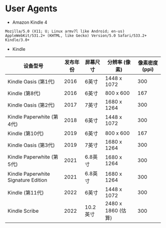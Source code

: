 
# User Agents

- Amazon Kindle 4

```
Mozilla/5.0 (X11; U; Linux armv7l like Android; en-us) AppleWebKit/531.2+ (KHTML, like Gecko) Version/5.0 Safari/533.2+ Kindle/3.0+
```

- Kindle

| 设备型号 | 发布年份 | 屏幕尺寸 | 分辨率 (像素) | 像素密度 (ppi) |
| --- | --- | --- | --- | --- |
| Kindle Oasis (第1代) | 2016 | 6英寸 | 1448 x 1072 | 300 |
| Kindle (第8代) | 2016 | 6英寸 | 800 x 600 | 167 |
| Kindle Oasis (第2代) | 2017 | 7英寸 | 1680 x 1264 | 300 |
| Kindle Paperwhite (第4代) | 2018 | 6英寸 | 1448 x 1072 | 300 |
| Kindle (第10代) | 2019 | 6英寸 | 800 x 600 | 167 |
| Kindle Oasis (第3代) | 2019 | 7英寸 | 1680 x 1264 | 300 |
| Kindle Paperwhite (第5代) | 2021 | 6.8英寸 | 1680 x 1264 | 300 |
| Kindle Paperwhite Signature Edition | 2021 | 6.8英寸 | 1680 x 1264 | 300 |
| Kindle (第11代) | 2022 | 6英寸 | 1448 x 1072 | 300 |
| Kindle Scribe | 2022 | 10.2英寸 | 2480 x 1860 (估算) | 300 |
